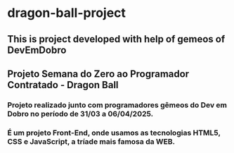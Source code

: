 # dragon-ball-project
## This is project developed with help of gemeos of DevEmDobro 

## Projeto Semana do Zero ao Programador Contratado - Dragon Ball
### Projeto realizado junto com programadores gêmeos do Dev em Dobro no período de 31/03 a 06/04/2025.
### É um projeto Front-End, onde usamos as tecnologias HTML5, CSS e JavaScript, a tríade mais famosa da WEB.